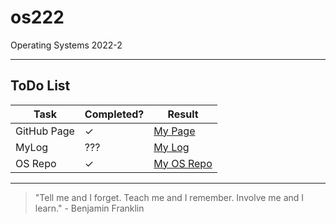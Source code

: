 # os222
Operating Systems 2022-2
___
## ToDo List
Task | Completed? | Result
--- | --- | ---
GitHub Page | ✓ | [My Page](https://andiraihan.github.io/os222/)
MyLog | ??? | [My Log](https://github.com/AndiRaihan/os222/blob/main/mylog.txt) 
OS Repo | ✓ | [My OS Repo](https://github.com/AndiRaihan/os222)
___
> "Tell me and I forget. Teach me and I remember. Involve me and I learn." - Benjamin Franklin
